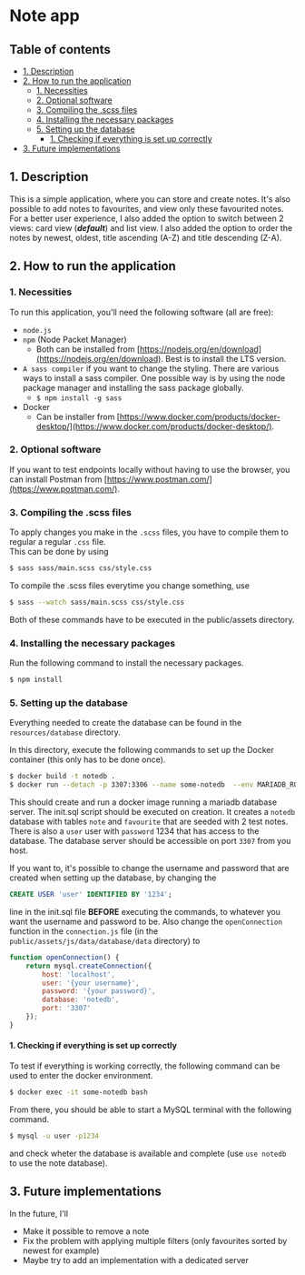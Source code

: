# Note app

## Table of contents
* [1. Description](https://github.com/Jasper2213/note-app/new/master#1-description)
* [2. How to run the application](https://github.com/Jasper2213/note-app/new/master#2-how-to-run-the-application)
  * [1. Necessities](https://github.com/Jasper2213/note-app/new/master#1-necessities)
  * [2. Optional software](https://github.com/Jasper2213/note-app/new/master#2-optional-software)
  * [3. Compiling the .scss files](https://github.com/Jasper2213/note-app/new/master#3-compiling-the-scss-files)
  * [4. Installing the necessary packages](https://github.com/Jasper2213/note-app/new/master#4-installing-the-necessary-packages)
  * [5. Setting up the database](https://github.com/Jasper2213/note-app/new/master#5-setting-up-the-database)
    * [1. Checking if everything is set up correctly](https://github.com/Jasper2213/note-app/new/master#1-checking-if-everything-is-set-up-correctly) 
* [3. Future implementations](https://github.com/Jasper2213/note-app/new/master#3-future-implementations)

## 1. Description
This is a simple application, where you can store and create notes. It's also possible to add notes to favourites, and view only these favourited notes.
For a better user experience, I also added the option to switch between 2 views: card view (***default***) and list view. 
I also added the option to order the notes by newest, oldest, title ascending (A-Z) and title descending (Z-A).

## 2. How to run the application
### 1. Necessities
To run this application, you'll need the following software (all are free):
* `node.js`
* `npm` (Node Packet Manager)
  * Both can be installed from [https://nodejs.org/en/download](https://nodejs.org/en/download). Best is to install the LTS version.
* `A sass compiler` if you want to change the styling. There are various ways to install a sass compiler. One possible way is by using the node package manager and installing the sass package globally.
  * ```$ npm install -g sass```
* Docker
  * Can be installer from [https://www.docker.com/products/docker-desktop/](https://www.docker.com/products/docker-desktop/).

### 2. Optional software
If you want to test endpoints locally without having to use the browser, you can install Postman from [https://www.postman.com/](https://www.postman.com/).

### 3. Compiling the .scss files
To apply changes you make in the `.scss` files, you have to compile them to regular a regular `.css` file. <br>
This can be done by using
```bash
$ sass sass/main.scss css/style.css
```
To compile the .scss files everytime you change something, use
```bash
$ sass --watch sass/main.scss css/style.css
```
Both of these commands have to be executed in the public/assets directory.

### 4. Installing the necessary packages
Run the following command to install the necessary packages.
```bash
$ npm install
```

### 5. Setting up the database
Everything needed to create the database can be found in the `resources/database` directory.

In this directory, execute the following commands to set up the Docker container (this only has to be done once).
```bash
$ docker build -t notedb .
$ docker run --detach -p 3307:3306 --name some-notedb  --env MARIADB_ROOT_PASSWORD=1234  notedb
```

This should create and run a docker image running a mariadb database server.
The init.sql script should be executed on creation. It creates a `notedb` database with tables `note` and `favourite` that are seeded with 2 test notes.
There is also a `user` user with `password` 1234 that has access to the database. The database server should be accessible on port `3307` from you host.

If you want to, it's possible to change the username and password that are created when setting up the database, by changing the 
```SQL
CREATE USER 'user' IDENTIFIED BY '1234';
```
line in the init.sql file **BEFORE** executing the commands, to whatever you want the username and password to be.
Also change the `openConnection` function in the `connection.js` file (in the `public/assets/js/data/database/data` directory) to
```js
function openConnection() {
    return mysql.createConnection({
        host: 'localhost',
        user: '{your username}',
        password: '{your password}',
        database: 'notedb',
        port: '3307'
    });
}
```

#### 1. Checking if everything is set up correctly
To test if everything is working correctly, the following command can be used to enter the docker environment.
```bash
$ docker exec -it some-notedb bash
```

From there, you should be able to start a MySQL terminal with the following command.
```bash
$ mysql -u user -p1234
```
and check wheter the database is available and complete (use `use notedb` to use the note database).

## 3. Future implementations
In the future, I'll
* Make it possible to remove a note
* Fix the problem with applying multiple filters (only favourites sorted by newest for example)
* Maybe try to add an implementation with a dedicated server
